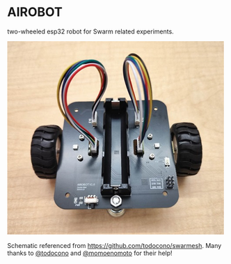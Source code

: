 # AIROBOT

two-wheeled esp32 robot for Swarm related experiments.


![AIROB v1](docs/AIROBOT_v1.jpg)

Schematic referenced from https://github.com/todocono/swarmesh. Many thanks to
[@todocono](https://github.com/todocono) and [@momoenomoto](https://github.com/momoenomoto)
for their help!